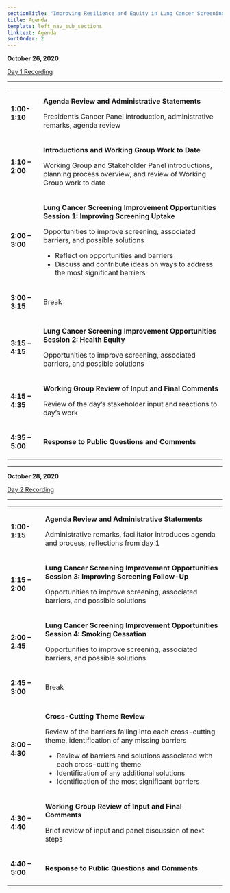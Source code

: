 ```yaml
---
sectionTitle: "Improving Resilience and Equity in Lung Cancer Screening:  Lessons from COVID-19 and Beyond"
title: Agenda
template: left_nav_sub_sections
linktext: Agenda
sortOrder: 2
---
```

**October 26, 2020**

[Day 1 Recording](https://nci.rev.vbrick.com/#/videos/bed7e8d1-39c3-4ef9-a0c7-b1454ecccde1)

<hr />

<table class="agenda-table">
<tbody>
<tr><td>

**1:00-1:10**

</td><td>

**Agenda Review and Administrative Statements**

President’s Cancer Panel introduction, administrative remarks, agenda review
</td></tr>
<tr><td>

**1:10 – 2:00**

</td><td>

**Introductions and Working Group Work to Date**

Working Group and Stakeholder Panel introductions, planning process overview, and review of Working Group work to date
</td></tr>
<tr><td>

**2:00 – 3:00**

</td><td>

**Lung Cancer Screening Improvement Opportunities Session 1: Improving Screening Uptake**

Opportunities to improve screening, associated barriers, and possible solutions
- Reflect on opportunities and barriers
- Discuss and contribute ideas on ways to address the most significant barriers
</td></tr>
<tr><td>

**3:00 – 3:15**

</td><td>

Break
</td></tr>
<tr><td>

**3:15 – 4:15**

</td><td>

**Lung Cancer Screening Improvement Opportunities Session 2: Health Equity**

Opportunities to improve screening, associated barriers, and possible solutions
</td></tr>
<tr><td>

**4:15 – 4:35**

</td><td>

**Working Group Review of Input and Final Comments**

Review of the day’s stakeholder input and reactions to day’s work
</td></tr>
<tr><td>

**4:35 – 5:00**

</td><td>

**Response to Public Questions and Comments**

</td></tr></tbody></table>

<hr />


**October 28, 2020**

[Day 2 Recording](https://nci.rev.vbrick.com/#/videos/70efefe1-0742-44d3-b42f-6f68abc858bb)

<hr />

<table class="agenda-table">
<tbody>
<tr><td>

**1:00-1:15**

</td><td>

**Agenda Review and Administrative Statements**

Administrative remarks, facilitator introduces agenda and process, reflections from day 1

</td></tr>
<tr><td>

**1:15 – 2:00**

</td><td>

**Lung Cancer Screening Improvement Opportunities Session 3: Improving Screening Follow-Up**

Opportunities to improve screening, associated barriers, and possible solutions
</td></tr>
<tr><td>

**2:00 – 2:45**

</td><td>

**Lung Cancer Screening Improvement Opportunities Session 4: Smoking Cessation**

Opportunities to improve screening, associated barriers, and possible solutions
</td></tr>
<tr><td>

**2:45 – 3:00**

</td><td>

Break

</td></tr>
<tr><td>

**3:00 – 4:30**

</td><td>

**Cross-Cutting Theme Review**

Review of the barriers falling into each cross-cutting theme, identification of any missing barriers
- Review of barriers and solutions associated with each cross-cutting theme
- Identification of any additional solutions
- Identification of the most significant barriers
</td></tr>
<tr><td>

**4:30 – 4:40**

</td><td>

**Working Group Review of Input and Final Comments**

Brief review of input and panel discussion of next steps
</td></tr>
<tr><td>

**4:40 – 5:00**

</td><td>

**Response to Public Questions and Comments**

</td></tr></tbody></table>